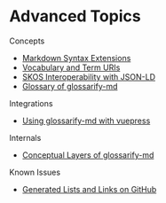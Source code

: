 [doc-vocabulary-uris]: ./vocabulary-uris.md
[doc-skos-interop]: ./skos-interop.md
[doc-vuepress]: ./vuepress.md
[doc-syntax-extensions]: ./markdown-syntax-extensions.md
[doc-conceptual-layers]: ./conceptual-layers.md
[doc-lists-on-github]: ./lists-on-github.md
[doc-glossary]: ./glossary.md
[SKOS]: http://w3.org/skos/
[LD]: https://www.w3.org/standards/semanticweb/ontology
[JSON-LD]: https://json-ld.org
[jsonld]: https://npmjs.com/package/jsonld
[vocabularies]: https://www.w3.org/standards/semanticweb/ontology
[glossarify-md]: https://github.com/about-code/glossarify-md
[OWL]: https://www.w3.org/TR/2012/REC-owl2-overview-20121211/

# Advanced Topics

Concepts
- [Markdown Syntax Extensions][doc-syntax-extensions]
- [Vocabulary and Term URIs][doc-vocabulary-uris]
- [SKOS Interoperability with JSON-LD][doc-skos-interop]
- [Glossary of glossarify-md][doc-glossary]

Integrations
- [Using glossarify-md with vuepress][doc-vuepress]

Internals

- [Conceptual Layers of glossarify-md][doc-conceptual-layers]

Known Issues

- [Generated Lists and Links on GitHub][doc-lists-on-github]
